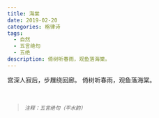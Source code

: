 ```yaml
---
title: 海棠
date: 2019-02-20
categories: 格律诗
tags:
  - 自然
  - 五言绝句
  - 五绝
description: 倚树听春雨，观鱼落海棠。
---
```


宫深人寂后，步屧绕回廊。
倚树听春雨，观鱼落海棠。

<br/>
<blockquote>
<p><small><i>注释：五言绝句（平水韵）</i></small></p>
</blockquote>